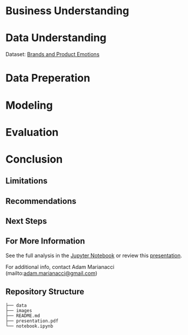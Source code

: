 # Business Understanding

# Data Understanding

Dataset: [Brands and Product Emotions](https://data.world/crowdflower/brands-and-product-emotions)

# Data Preperation

# Modeling

# Evaluation

# Conclusion

## Limitations

## Recommendations

## Next Steps

## For More Information


See the full analysis in the [Jupyter Notebook]() or review this [presentation]().

For additional info, contact Adam Marianacci (mailto:adam.marianacci@gmail.com)


## Repository Structure

```
├── data
├── images
├── README.md
├── presentation.pdf
└── notebook.ipynb
```